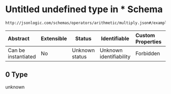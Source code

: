 # Untitled undefined type in \* Schema

```txt
http://jsonlogic.com/schemas/operators/arithmetic/multiply.json#/examples/0
```




| Abstract            | Extensible | Status         | Identifiable            | Custom Properties | Additional Properties | Access Restrictions | Defined In                                                                   |
| :------------------ | ---------- | -------------- | ----------------------- | :---------------- | --------------------- | ------------------- | ---------------------------------------------------------------------------- |
| Can be instantiated | No         | Unknown status | Unknown identifiability | Forbidden         | Allowed               | none                | [multiply.json\*](operators/arithmetic/multiply.json "open original schema") |

## 0 Type

unknown
